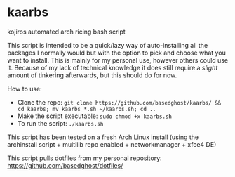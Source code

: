 # kaarbs
kojiros automated arch ricing bash script

This script is intended to be a quick/lazy way of auto-installing all the packages I normally would but with the option to pick and choose what you want to install. This is mainly for my personal use, however others could use it. Because of my lack of technical knowledge it does still require a *slight* amount of tinkering afterwards, but this should do for now.

How to use:
- Clone the repo: `git clone https://github.com/basedghost/kaarbs/ && cd kaarbs; mv kaarbs_*.sh ~/kaarbs.sh; cd ..`
- Make the script executable: `sudo chmod +x kaarbs.sh`
- To run the script: `./kaarbs.sh`

This script has been tested on a fresh Arch Linux install (using the archinstall script + multilib repo enabled + networkmanager + xfce4 DE)

This script pulls dotfiles from my personal repository:
https://github.com/basedghost/dotfiles/
